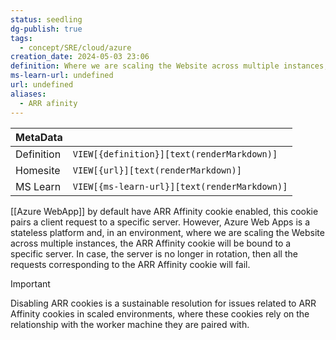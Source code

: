 ```yaml
---
status: seedling
dg-publish: true
tags:
  - concept/SRE/cloud/azure
creation_date: 2024-05-03 23:06
definition: Where we are scaling the Website across multiple instances, the ARR Affinity cookie will be bound to a specific server.
ms-learn-url: undefined
url: undefined
aliases:
  - ARR afinity
---
```

| MetaData   |                                              |
| ---------- | -------------------------------------------- |
| Definition | `VIEW[{definition}][text(renderMarkdown)]`   |
| Homesite   | `VIEW[{url}][text(renderMarkdown)]`          |
| MS Learn   | `VIEW[{ms-learn-url}][text(renderMarkdown)]` |

[[Azure WebApp]] by default have ARR Affinity cookie enabled, this cookie pairs a client request to a specific server. However, Azure Web Apps is a stateless platform and, in an environment, where we are scaling the Website across multiple instances, the ARR Affinity cookie will be bound to a specific server. In case, the server is no longer in rotation, then all the requests corresponding to the ARR Affinity cookie will fail.

> [!important] 
> Disabling ARR cookies is a sustainable resolution for issues related to ARR Affinity cookies in scaled environments, where these cookies rely on the relationship with the worker machine they are paired with.